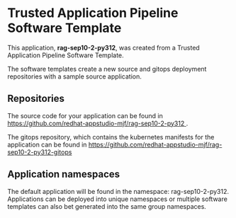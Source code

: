 # Trusted Application Pipeline Software Template

This application, **rag-sep10-2-py312**, was created from a Trusted Application Pipeline Software Template.

The software templates create a new source and gitops deployment repositories with a sample source application. 

## Repositories

The source code for your application can be found in [https://github.com/redhat-appstudio-mjf/rag-sep10-2-py312 ](https://github.com/redhat-appstudio-mjf/rag-sep10-2-py312 ).
 
The gitops repository, which contains the kubernetes manifests for the application can be found in 
[https://github.com/redhat-appstudio-mjf/rag-sep10-2-py312-gitops ](https://github.com/redhat-appstudio-mjf/rag-sep10-2-py312-gitops ) 

## Application namespaces 

The default application will be found in the namespace: rag-sep10-2-py312. Applications can be deployed into unique namespaces or multiple software templates can also bet generated into the same group namespaces.  